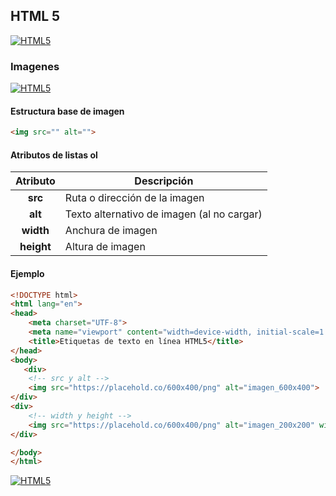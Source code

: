 ## HTML 5
[![HTML5](https://img.shields.io/badge/HTML5-F64A1D?style=for-the-badge&logo=HTML5&logoColor=white&labelColor=101010)](https://github.com/Alberto-mt/HTML5_CSS3/blob/main/Apuntes/HTML5/index.md)

### Imagenes
[![HTML5](https://img.shields.io/badge/Imagenes-c08a44?style=for-the-badge&logo=HTML5&logoColor=white&labelColor=101010)](https://github.com/Alberto-mt/HTML5_CSS3/blob/main/Apuntes/HTML5/categories/Imagenes.md)

#### Estructura base de imagen
```html
<img src="" alt="">
```

#### Atributos de listas ol
| Atributo  | Descripción  |
|:-:|---|
| **src**  | Ruta o dirección de la imagen  |
| **alt**  | Texto alternativo de imagen (al no cargar)  |
| **width**  | Anchura de imagen  |
| **height**  | Altura de imagen  |

#### Ejemplo
```html
<!DOCTYPE html>
<html lang="en">
<head>
    <meta charset="UTF-8">
    <meta name="viewport" content="width=device-width, initial-scale=1.0">
    <title>Etiquetas de texto en línea HTML5</title>
</head>
<body>
   <div>
    <!-- src y alt -->
    <img src="https://placehold.co/600x400/png" alt="imagen_600x400">
</div>
<div>
    <!-- width y height -->
    <img src="https://placehold.co/600x400/png" alt="imagen_200x200" width="200" height="200">
</div>

</body>
</html>
```

[![HTML5](https://img.shields.io/badge/Imagenes-c08a44?style=for-the-badge&label=&#9650;&logoColor=white&labelColor=101010)](https://github.com/Alberto-mt/HTML5_CSS3/blob/main/Apuntes/HTML5/categories/Imagenes.md)
